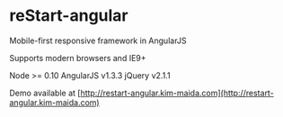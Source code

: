 reStart-angular
==========

Mobile-first responsive framework in AngularJS

Supports modern browsers and IE9+

Node >= 0.10
AngularJS v1.3.3
jQuery v2.1.1

Demo available at [http://restart-angular.kim-maida.com](http://restart-angular.kim-maida.com)
